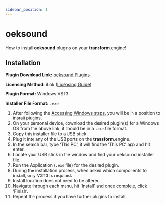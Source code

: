 ```yaml
---
sidebar_position: 1
---
```


# oeksound

How to install **oeksound** plugins on your **transform**.engine!

## Installation

**Plugin Download Link:** [oeksound Plugins](https://oeksound.com/downloads/)

**Licensing Method:** iLok ([Licensing Guide](../ilok))

**Plugin Format:** Windows VST3

**Installer File Format:** `.exe`

1. After following the [Accessing Windows steps](../installation#accessing-windows-to-install-plugins), you will be in a position to install plugins.
2. On your personal device, download the desired plugin(s) for a Windows OS from the above link, it should be in a `.exe` file format.
3. Copy this installer file to a USB stick.
4. Plug it into any of the USB ports on the **transform**.engine.
5. In the search bar, type ‘This PC’, it will find the ‘This PC’ app and hit enter.
6. Locate your USB stick in the window and find your oeksound installer file.
7. Run the Application (`.exe` file) for the desired plugin.
8. During the installation process, when asked which components to install, only VST3 is required.
9. Install location does not need to be altered.
10. Navigate through each menu, hit 'Install' and once complete, click ‘Finish’.
11. Repeat the process if you have further plugins to install.
